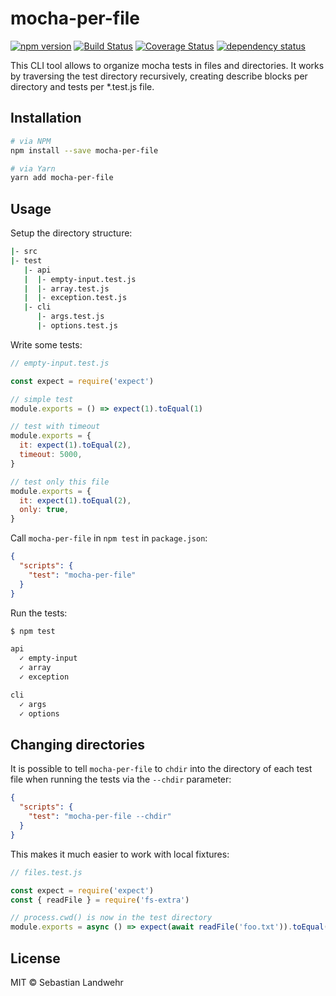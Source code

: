 <!--@h1([pkg.name])-->
# mocha-per-file
<!--/@-->

<!--@shields('npm', 'travis', 'coveralls', 'deps')-->
[![npm version](https://img.shields.io/npm/v/mocha-per-file.svg)](https://www.npmjs.com/package/mocha-per-file) [![Build Status](https://img.shields.io/travis/dword-design/mocha-per-file/master.svg)](https://travis-ci.org/dword-design/mocha-per-file) [![Coverage Status](https://img.shields.io/coveralls/dword-design/mocha-per-file/master.svg)](https://coveralls.io/r/dword-design/mocha-per-file?branch=master) [![dependency status](https://img.shields.io/david/dword-design/mocha-per-file.svg)](https://david-dm.org/dword-design/mocha-per-file)
<!--/@-->

<!--@pkg.description-->
This CLI tool allows to organize mocha tests in files and directories. It works by traversing the test directory recursively, creating describe blocks per directory and tests per \*.test.js file.
<!--/@-->

<!--@installation()-->
## Installation

```sh
# via NPM
npm install --save mocha-per-file

# via Yarn
yarn add mocha-per-file
```
<!--/@-->

## Usage

Setup the directory structure:

```bash
|- src
|- test
   |- api
   |  |- empty-input.test.js
   |  |- array.test.js
   |  |- exception.test.js
   |- cli
      |- args.test.js
      |- options.test.js
```

Write some tests:

```js
// empty-input.test.js

const expect = require('expect')

// simple test
module.exports = () => expect(1).toEqual(1)

// test with timeout
module.exports = {
  it: expect(1).toEqual(2),
  timeout: 5000,
}

// test only this file
module.exports = {
  it: expect(1).toEqual(2),
  only: true,
}
```

Call `mocha-per-file` in `npm test` in `package.json`:

```json
{
  "scripts": {
    "test": "mocha-per-file"
  }
}
```

Run the tests:

```bash
$ npm test

api
  ✓ empty-input
  ✓ array
  ✓ exception

cli
  ✓ args
  ✓ options
```

## Changing directories

It is possible to tell `mocha-per-file` to `chdir` into the directory of each test file when running the tests via the `--chdir` parameter:

```json
{
  "scripts": {
    "test": "mocha-per-file --chdir"
  }
}
```

This makes it much easier to work with local fixtures:

```js
// files.test.js

const expect = require('expect')
const { readFile } = require('fs-extra')

// process.cwd() is now in the test directory
module.exports = async () => expect(await readFile('foo.txt')).toEqual('foo')
```

<!--@license()-->
## License

MIT © Sebastian Landwehr
<!--/@-->
